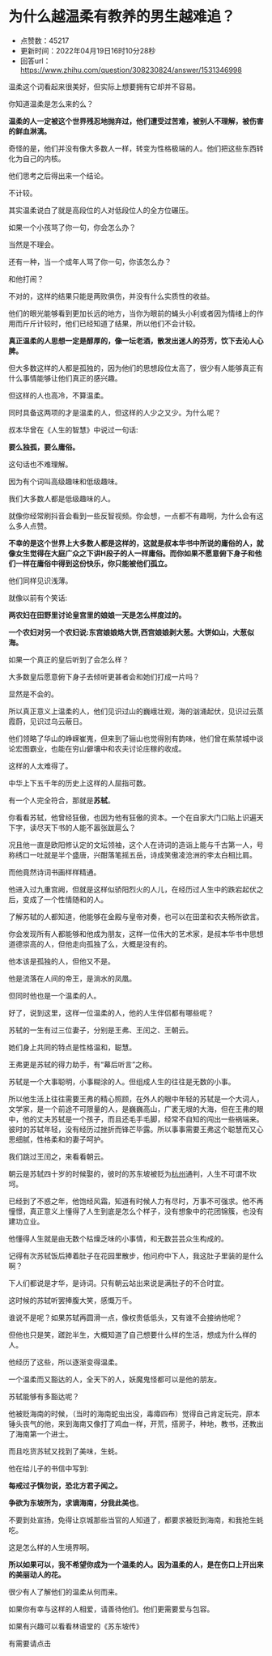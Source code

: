# 为什么越温柔有教养的男生越难追？
- 点赞数：45217
- 更新时间：2022年04月19日16时10分28秒
- 回答url：https://www.zhihu.com/question/308230824/answer/1531346998
<body>
 <p data-pid="KsUDAgtO">温柔这个词看起来很美好，但实际上想要拥有它却并不容易。</p>
 <p data-pid="HFtgZCR4">你知道温柔是怎么来的么？</p>
 <p data-pid="SyXv6hAm"><b>温柔的人一定被这个世界残忍地抛弃过，他们遭受过苦难，被别人不理解，被伤害的鲜血淋漓。</b></p>
 <p data-pid="6xv9qedi">奇怪的是，他们并没有像大多数人一样，转变为性格极端的人。他们把这些东西转化为自己的内核。</p>
 <p data-pid="pzX5b2PC">他们思考之后得出来一个结论。</p>
 <p data-pid="3scdMtQ8">不计较。</p>
 <p data-pid="0NY-jOmM">其实温柔说白了就是高段位的人对低段位人的全方位碾压。</p>
 <p data-pid="m14dXd6X">如果一个小孩骂了你一句，你会怎么办？</p>
 <p data-pid="XMC3ZTG6">当然是不理会。</p>
 <p data-pid="iodLUOaO">还有一种，当一个成年人骂了你一句，你该怎么办？</p>
 <p data-pid="RkWGx1To">和他打闹？</p>
 <p data-pid="IdS_ThcT">不对的，这样的结果只能是两败俱伤，并没有什么实质性的收益。</p>
 <p data-pid="cf2P2Cjf">他们的眼光能够看到更加长远的地方，当你为眼前的蝇头小利或者因为情绪上的作用而斤斤计较时，他们已经知道了结果，所以他们不会计较。</p>
 <p data-pid="ZK73UoZ3"><b>真正温柔的人思想一定是醇厚的，像一坛老酒，散发出迷人的芬芳，饮下去沁人心脾。</b></p>
 <p data-pid="xAC0g0GW">但大多数这样的人都是孤独的，因为他们的思想段位太高了，很少有人能够真正有什么事情能够让他们真正的感兴趣。</p>
 <p data-pid="yMoovfLq">但这样的人也高冷，不算温柔。</p>
 <p data-pid="70CNXh9r">同时具备这两项的才是温柔的人，但这样的人少之又少。为什么呢？</p>
 <p data-pid="XpI25KFt">叔本华曾在《人生的智慧》中说过一句话:</p>
 <p data-pid="6C8TXDx_"><b>要么独孤，要么庸俗。</b></p>
 <p data-pid="g5YHT5kJ">这句话也不难理解。</p>
 <p data-pid="s88kvuI3">因为有个词叫高级趣味和低级趣味。</p>
 <p data-pid="9je3FlDC">我们大多数人都是低级趣味的人。</p>
 <p data-pid="SC96GdEc">就像你经常刷抖音会看到一些反智视频。你会想，一点都不有趣啊，为什么会有这么多人点赞。</p>
 <p data-pid="q_ntGk0G"><b>不幸的是这个世界上大多数人都是这样的，这就是叔本华书中所说的庸俗的人，就像女生觉得在大庭广众之下讲H段子的人一样庸俗。而你如果不愿意俯下身子和他们一样在庸俗中得到这份快乐，你只能被他们孤立。</b></p>
 <p data-pid="UCxQNlc_">他们同样见识浅薄。</p>
 <p data-pid="IHB-gGG5">就像以前有个笑话:</p>
 <p data-pid="r6YN-d5F"><b>两农妇在田野里讨论皇宫里的娘娘一天是怎么样度过的。</b></p>
 <p data-pid="dg7V7tNg"><b>一个农妇对另一个农妇说:东宫娘娘烙大饼,西宫娘娘剥大葱。大饼如山，大葱似海。</b></p>
 <p data-pid="LeIhuTjc">如果一个真正的皇后听到了会怎么样？</p>
 <p data-pid="AYRCFovs">大多数皇后愿意俯下身子去倾听更甚者会和她们打成一片吗？</p>
 <p data-pid="Tn6TPU2g">显然是不会的。</p>
 <p data-pid="yVAmg8zt">所以真正意义上温柔的人，他们见识过山的巍峨壮观，海的汹涌起伏，见识过云蒸霞蔚，见识过乌云蔽日。</p>
 <p data-pid="WdmlbvUV">他们领略了华山的峥嵘崔嵬，但来到了骊山也觉得别有韵味，他们曾在紫禁城中谈论宏图霸业，也能在穷山僻壤中和农夫讨论庄稼的收成。</p>
 <p data-pid="WSsSjfzi">这样的人太难得了。</p>
 <p data-pid="1hYMLbP8">中华上下五千年的历史上这样的人屈指可数。</p>
 <p data-pid="14ZomK_R">有一个人完全符合，那就是<b>苏轼</b>。</p>
 <p data-pid="fSYTDga7">你看看苏轼，他曾经狂傲，也因为他有狂傲的资本。一个在自家大门口贴上识遍天下字，读尽天下书的人能不嚣张跋扈么？</p>
 <p data-pid="xnaextuw">况且他一直是欧阳修认定的文坛领袖，这个人在诗词的造诣上能与千古第一人，号称绣口一吐就是半个盛唐，兴酣落笔摇五岳，诗成笑傲凌沧洲的李太白相比肩。</p>
 <p data-pid="4PaY5rjJ">而他竟然诗词书画样样精通。</p>
 <p data-pid="q2DL-5gg">他进入过九重宫阙，但就是这样似骄阳烈火的人儿，在经历过人生中的跌宕起伏之后，变成了一个性情随和的人。</p>
 <p data-pid="WIewv83v">了解苏轼的人都知道，他能够在金殿与皇帝对奏，也可以在田垄和农夫畅所欲言。</p>
 <p data-pid="pUmrCowx">你会发现所有人都能够和他成为朋友，这样一位伟大的艺术家，是叔本华书中思想道德崇高的人，但他走向孤独了么，大概是没有的。</p>
 <p data-pid="XWjoQ1z9">他本该是孤独的人，但他又不是。</p>
 <p data-pid="DwY-HxsJ">他是流落在人间的帝王，是淌水的凤凰。</p>
 <p data-pid="jZIjcoY3">但同时他也是一个温柔的人。</p>
 <p data-pid="4JqkLVMG">好了，说到这里，这样一位温柔的人，他的人生伴侣都有哪些呢？</p>
 <p data-pid="uJqxZ0gA">苏轼的一生有过三位妻子，分别是王弗、王闰之、王朝云。</p>
 <p data-pid="nUUIJb_Q">她们身上共同的特点是性格温和，聪慧。</p>
 <p data-pid="IO6wZGL0">王弗更是苏轼的得力助手，有“幕后听言”之称。</p>
 <p data-pid="SIgumMKI">苏轼是一个大事聪明，小事糊涂的人。但组成人生的往往是无数的小事。</p>
 <p data-pid="PQlvt_mD">所以他生活上往往需要王弗的精心照顾，在外人的眼中年轻的苏轼是一个大词人，文学家，是一个前途不可限量的人，是巍巍高山，广袤无垠的大海，但在王弗的眼中，他的丈夫苏轼是一个孩子，而且还毛手毛脚，经常不自知的闯出一些祸端来。彼时的苏轼年轻，没有经历过挫折而锋芒毕露。所以事事需要王弗这个聪慧而又心思细腻，性格柔和的妻子呵护。</p>
 <p data-pid="ktP4rgvU">我们跳过王闰之，来看看朝云。</p>
 <p data-pid="7uUhCxPE">朝云是苏轼四十岁的时候娶的，彼时的苏东坡被贬为<a href="https://link.zhihu.com/?target=https%3A//m.baidu.com/s%3Fword%3D%25E6%259D%25AD%25E5%25B7%259E%26from%3D1018914a%26lqsource%3D-1%26dmaseid%3Ddmaseid90007%26qid%3D0000000091c03b50%26sa%3Dgh_wise_zhidao" class=" wrap external" target="_blank" rel="nofollow noreferrer">杭州</a>通判，人生不可谓不坎坷。</p>
 <p data-pid="pa6LoxrM">已经到了不惑之年，他饱经风霜，知道有时候人力有尽时，万事不可强求。他不再憧憬，真正意义上懂得了人生到底是怎么个样子，没有想象中的花团锦簇，也没有建功立业。</p>
 <p data-pid="_rD4mm8l">他懂得人生就是由无数个枯燥乏味的小事情，和无数芸芸众生构成的。</p>
 <p data-pid="1bCWB8oh">记得有次苏轼饭后捧着肚子在花园里散步，他问府中下人，我这肚子里装的是什么啊？</p>
 <p data-pid="Prw5y5Hr">下人们都说是才华，是诗词。只有朝云站出来说是满肚子的不合时宜。</p>
 <p data-pid="3xhyeQS1">这时候的苏轼听罢捧腹大笑，感慨万千。</p>
 <p data-pid="RvTBycIW">谁说不是呢？如果苏轼再圆滑一点，像权贵低低头，又有谁不会接纳他呢？</p>
 <p data-pid="pqovBU2z">但他也只是笑，蹉跎半生，大概知道了自己想要什么样的生活，想成为什么样的人。</p>
 <p data-pid="yed4YBX9">他经历了这些，所以逐渐变得温柔。</p>
 <p data-pid="dx2lVEeU">一个温柔而又豁达的人，全天下的人，妖魔鬼怪都可以是他的朋友。</p>
 <p data-pid="c7XST575">苏轼能够有多豁达呢？</p>
 <p data-pid="6YzDOeqS">他被贬海南的时候，（当时的海南蛇虫出没，毒瘴四布）觉得自己肯定玩完，原本锤头丧气的他，来到海南又像打了鸡血一样，开荒，搭房子，种地，教书，还教出了海南第一个进士。</p>
 <p data-pid="6qvHXnyy">而且吃货苏轼又找到了美味，生蚝。</p>
 <p data-pid="HHqCgaWm">他在给儿子的书信中写到:</p>
 <p data-pid="uzFG2KAI"><b>每戒过子慎勿说，恐北方君子闻之。</b></p>
 <p data-pid="4qI1G_n4"><b>争欲为东坡所为，求谪海南，分我此美也</b>。</p>
 <p data-pid="pI7NR6Q3">不要到处宣扬，免得让京城那些当官的人知道了，都要求被贬到海南，和我抢生蚝吃。</p>
 <p data-pid="WHJjHx4h">这是怎么样的人生境界啊。</p>
 <p data-pid="ut1av5rU"><b>所以如果可以，我不希望你成为一个温柔的人。因为温柔的人，是在伤口上开出来的美丽动人的花。</b></p>
 <p data-pid="-UZW9ZIf">很少有人了解他们的温柔从何而来。</p>
 <p data-pid="NJs4VNPi">如果你有幸与这样的人相爱，请善待他们。他们更需要爱与包容。</p>
 <p data-pid="moRMPFp0">如果有兴趣可以看看林语堂的《苏东坡传》</p><a data-draft-node="block" data-draft-type="mcn-link-card" data-mcn-id="1305685965584060416"></a>
 <p data-pid="lsRMk-FO">有需要请点击</p><a data-draft-node="block" data-draft-type="ad-link-card" data-ad-id="fee_beeb8977b5c14402f57c9f62370b7a9a"></a>
 <p></p>
</body>